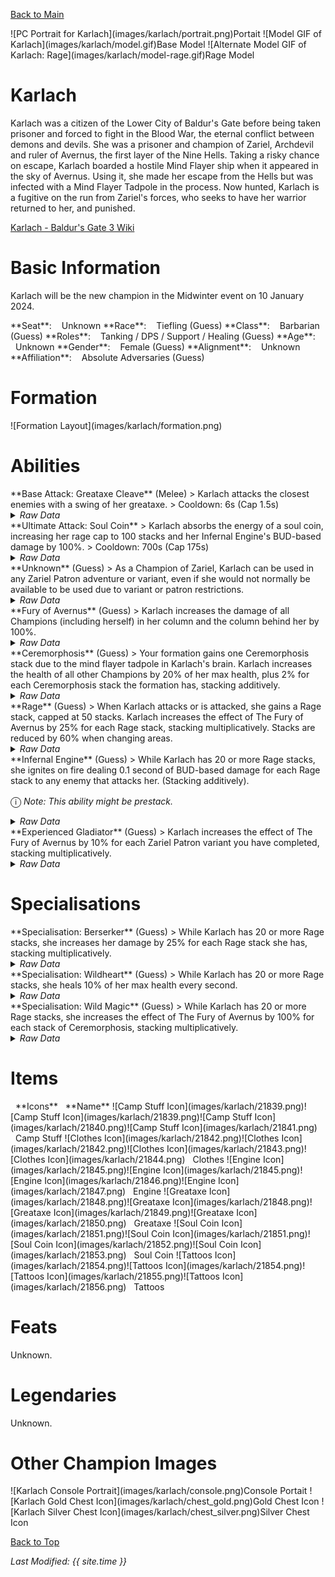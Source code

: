 [Back to Main](index.md)

<span class="championPortraitsRow">
    <span class="championPortraitsImage">
        ![PC Portrait for Karlach](images/karlach/portrait.png)Portait
    </span>
    <span class="championPortraitsImage">
        ![Model GIF of Karlach](images/karlach/model.gif)Base Model
    </span>
    <span class="championPortraitsImage">
        ![Alternate Model GIF of Karlach: Rage](images/karlach/model-rage.gif)Rage Model
    </span>
</span>

# Karlach

Karlach was a citizen of the Lower City of Baldur's Gate before being taken prisoner and forced to fight in the Blood War, the eternal conflict between demons and devils. She was a prisoner and champion of Zariel, Archdevil and ruler of Avernus, the first layer of the Nine Hells. Taking a risky chance on escape, Karlach boarded a hostile Mind Flayer ship when it appeared in the sky of Avernus. Using it, she made her escape from the Hells but was infected with a Mind Flayer Tadpole in the process. Now hunted, Karlach is a fugitive on the run from Zariel's forces, who seeks to have her warrior returned to her, and punished.

[Karlach - Baldur's Gate 3 Wiki](https://bg3.wiki/wiki/Karlach)

# Basic Information

Karlach will be the new champion in the Midwinter event on 10 January 2024.

<span class="champStatsTableColumn">
    <span class="champStatsTableRow">
        <span class="champStatsTableInfoHeader">
            <span style="margin-right:4px;">**Seat**:</span>
        </span>
        <span class="champStatsTableInfoSmall">
            <span style="margin-left:8px;">Unknown</span>
        </span>
    </span>
    <span class="champStatsTableRow">
        <span class="champStatsTableInfoHeader">
            <span style="margin-right:4px;">**Race**:</span>
        </span>
        <span class="champStatsTableInfoSmall">
            <span style="margin-left:8px;">Tiefling (Guess)</span>
        </span>
    </span>
    <span class="champStatsTableRow">
        <span class="champStatsTableInfoHeader">
            <span style="margin-right:4px;">**Class**:</span>
        </span>
        <span class="champStatsTableInfoSmall">
            <span style="margin-left:8px;">Barbarian (Guess)</span>
        </span>
    </span>
    <span class="champStatsTableRow">
        <span class="champStatsTableInfoHeader">
            <span style="margin-right:4px;">**Roles**:</span>
        </span>
        <span class="champStatsTableInfoSmall">
            <span style="margin-left:8px;">Tanking / DPS / Support / Healing (Guess)</span>
        </span>
    </span>
    <span class="champStatsTableRow">
        <span class="champStatsTableInfoHeader">
            <span style="margin-right:4px;">**Age**:</span>
        </span>
        <span class="champStatsTableInfoSmall">
            <span style="margin-left:8px;">Unknown</span>
        </span>
    </span>
    <span class="champStatsTableRow">
        <span class="champStatsTableInfoHeader">
            <span style="margin-right:4px;">**Gender**:</span>
        </span>
        <span class="champStatsTableInfoSmall">
            <span style="margin-left:8px;">Female (Guess)</span>
        </span>
    </span>
    <span class="champStatsTableRow">
        <span class="champStatsTableInfoHeader">
            <span style="margin-right:4px;">**Alignment**:</span>
        </span>
        <span class="champStatsTableInfoSmall">
            <span style="margin-left:8px;">Unknown</span>
        </span>
    </span>
    <span class="champStatsTableRow">
        <span class="champStatsTableInfoHeader">
            <span style="margin-right:4px;">**Affiliation**:</span>
        </span>
        <span class="champStatsTableInfoSmall">
            <span style="margin-left:8px;">Absolute Adversaries (Guess)</span>
        </span>
    </span>
</span>

# Formation

<span class="formationBorder">
    ![Formation Layout](images/karlach/formation.png)
</span>

# Abilities

<div markdown="1" class="abilityBorder"><div markdown="1" class="abilityBorderInner">
**Base Attack: Greataxe Cleave** (Melee)
> Karlach attacks the closest enemies with a swing of her greataxe.  
> Cooldown: 6s (Cap 1.5s)
<details><summary><em>Raw Data</em></summary>
<p>
<pre>
{
    "id": 713,
    "name": "Greataxe Cleave",
    "description": "Karlach attacks the closest enemies with a swing of her greataxe.",
    "long_description": "",
    "graphic_id": 0,
    "target": "front",
    "num_targets": 1,
    "aoe_radius": 150,
    "damage_modifier": 1,
    "cooldown": 6,
    "animations": [
        {
            "type": "melee_attack",
            "target_offset_x": -34,
            "damage_frame": 2,
            "jump_sound": 30,
            "sound_frames": {
                "2": 194
            }
        }
    ],
    "tags": [
        "melee",
        "aoe"
    ],
    "damage_types": [
        "melee"
    ]
}
</pre>
</p>
</details>
</div></div>

<div markdown="1" class="abilityBorder"><div markdown="1" class="abilityBorderInner">
**Ultimate Attack: Soul Coin**
> Karlach absorbs the energy of a soul coin, increasing her rage cap to 100 stacks and her Infernal Engine's BUD-based damage by 100%.  
> Cooldown: 700s (Cap 175s)
<details><summary><em>Raw Data</em></summary>
<p>
<pre>
{
    "id": 714,
    "name": "Soul Coin",
    "description": "Karlach increases her rage cap to 100 stacks and her Infernal Engine's damage by 100%.",
    "long_description": "Karlach absorbs the energy of a soul coin, increasing her rage cap to 100 stacks and her Infernal Engine's BUD-based damage by 100%.",
    "graphic_id": 21828,
    "target": "none",
    "num_targets": 1,
    "aoe_radius": 0,
    "damage_modifier": 0.03,
    "cooldown": 700,
    "animations": [
        {
            "type": "ultimate_attack",
            "ultimate": "karlach",
            "no_damage_display": true
        }
    ],
    "tags": [
        "melee",
        "ultimate"
    ],
    "damage_types": [
        "melee"
    ]
}
</pre>
</p>
</details>
</div></div>

<div markdown="1" class="abilityBorder"><div markdown="1" class="abilityBorderInner">
**Unknown** (Guess)
> As a Champion of Zariel, Karlach can be used in any Zariel Patron adventure or variant, even if she would not normally be available to be used due to variant or patron restrictions.
<details><summary><em>Raw Data</em></summary>
<p>
<pre>
{
    "id": 1810,
    "flavour_text": "",
    "description": {
        "desc": "As a Champion of Zariel, Karlach can be used in any Zariel Patron adventure or variant, even if she would not normally be available to be used due to variant or patron restrictions."
    },
    "effect_keys": [
        {
            "effect_string": "do_nothing"
        }
    ],
    "requirements": "",
    "graphic_id": 0,
    "properties": {
        "is_formation_ability": true,
        "use_outgoing_description": true,
        "formation_circle_icon": false
    }
}
</pre>
</p>
</details>
</div></div>

<div markdown="1" class="abilityBorder"><div markdown="1" class="abilityBorderInner">
**Fury of Avernus** (Guess)
> Karlach increases the damage of all Champions (including herself) in her column and the column behind her by 100%.
<details><summary><em>Raw Data</em></summary>
<p>
<pre>
{
    "id": 1811,
    "flavour_text": "",
    "description": {
        "desc": "Karlach increases the damage of all Champions (including herself) in her column and the column behind her by $(amount)%."
    },
    "effect_keys": [
        {
            "effect_string": "hero_dps_multiplier_mult,100",
            "targets": [
                "col_and_prev_col"
            ]
        }
    ],
    "requirements": "",
    "graphic_id": 21822,
    "properties": {
        "is_formation_ability": true
    }
}
</pre>
</p>
</details>
</div></div>

<div markdown="1" class="abilityBorder"><div markdown="1" class="abilityBorderInner">
**Ceremorphosis** (Guess)
> Your formation gains one Ceremorphosis stack due to the mind flayer tadpole in Karlach's brain. Karlach increases the health of all other Champions by 20% of her max health, plus 2% for each Ceremorphosis stack the formation has, stacking additively.
<details><summary><em>Raw Data</em></summary>
<p>
<pre>
{
    "id": 1812,
    "flavour_text": "",
    "description": {
        "desc": "Your formation gains one Ceremorphosis stack due to the mind flayer tadpole in Karlach's brain. Karlach increases the health of all other Champions by $(not_buffed amount___3)% of her max health, plus $(not_buffed amount)% for each Ceremorphosis stack the formation has, stacking additively."
    },
    "effect_keys": [
        {
            "off_when_benched": true,
            "effect_string": "do_nothing,2",
            "stack_func": "per_ceremorphosis_stacks",
            "amount_func": "add",
            "show_bonus": true,
            "stack_title": "Total Ceremorphosis Stacks",
            "total_title": "Ceremorphosis Stack Bonus",
            "desc_forced_order": 2,
            "listen_for_computed_changes": true,
            "amount_updated_listeners": [
                "upgrade_unlocked",
                "slot_changed",
                "feat_changed"
            ]
        },
        {
            "off_when_benched": true,
            "outgoing_buffs": false,
            "effect_string": "karlach_ceremorphosis_stacks,1",
            "manual_stacking": true,
            "stacks_multiply": false,
            "show_stacks": true,
            "stack_title": "Karlach Ceremorphosis Stacks",
            "desc_forced_order": 1,
            "skip_effect_key_desc": true
        },
        {
            "off_when_benched": true,
            "effect_string": "do_nothing,20",
            "skip_effect_key_desc": true
        },
        {
            "off_when_benched": true,
            "effect_string": "increase_health_by_source_percent,0",
            "amount_expr": "upgrade_amount(13722,2)+max_upgrade_amount(13722,0)",
            "percent_values": false,
            "round_bonus_value": true,
            "show_current_value_bonus_desc": false,
            "use_computed_amount_for_description": true,
            "override_key_desc": "Increases the Health of $target by $amount",
            "targets": [
                "other"
            ],
            "desc_forced_order": 3
        }
    ],
    "requirements": "",
    "graphic_id": 21820,
    "properties": {
        "is_formation_ability": true,
        "owner_use_outgoing_description": true,
        "indexed_effect_properties": true,
        "per_effect_index_bonuses": true,
        "default_bonus_index": 0,
        "retain_on_slot_changed": true
    }
}
</pre>
</p>
</details>
</div></div>

<div markdown="1" class="abilityBorder"><div markdown="1" class="abilityBorderInner">
**Rage** (Guess)
> When Karlach attacks or is attacked, she gains a Rage stack, capped at 50 stacks. Karlach increases the effect of The Fury of Avernus by 25% for each Rage stack, stacking multiplicatively. Stacks are reduced by 60% when changing areas.
<details><summary><em>Raw Data</em></summary>
<p>
<pre>
{
    "id": 1813,
    "flavour_text": "",
    "description": {
        "desc": "When Karlach attacks or is attacked, she gains a Rage stack, capped at $(karlach_rage_max_stacks) stacks. Karlach increases the effect of The Fury of Avernus by $(not_buffed amount)% for each Rage stack, stacking multiplicatively. Stacks are reduced by $(karlach_rage_reduce_percent)% when changing areas."
    },
    "effect_keys": [
        {
            "effect_string": "buff_upgrade,25,13721",
            "show_bonus": true,
            "stacks_multiply": true,
            "stack_title": "Rage stacks",
            "manual_stacking": true
        },
        {
            "effect_string": "karlach_rage",
            "default_reduce_percent": 60,
            "default_max_stacks": 50,
            "underlay_min_rage": 20,
            "underlay_index": 2
        },
        {
            "apply_manually": true,
            "effect_string": "karlach_infernal_engine_underlay",
            "active_graphic_id": 22013,
            "overlay_location": "slot",
            "bottom": true,
            "overlay_play_mode": "always"
        }
    ],
    "requirements": "",
    "graphic_id": 21824,
    "properties": {
        "is_formation_ability": true,
        "owner_use_outgoing_description": true,
        "indexed_effect_properties": true,
        "per_effect_index_bonuses": true,
        "default_bonus_index": 0,
        "retain_on_slot_changed": true
    }
}
</pre>
</p>
</details>
</div></div>

<div markdown="1" class="abilityBorder"><div markdown="1" class="abilityBorderInner">
**Infernal Engine** (Guess)
> While Karlach has 20 or more Rage stacks, she ignites on fire dealing 0.1 second of BUD-based damage for each Rage stack to any enemy that attacks her. (Stacking additively).

<span style="font-size:1.2em;">ⓘ</span> *Note: This ability might be prestack.*
<details><summary><em>Raw Data</em></summary>
<p>
<pre>
{
    "id": 1814,
    "flavour_text": "",
    "description": {
        "desc": "While Karlach has $(min_rage_stacks___2) or more Rage stacks, she ignites on fire dealing $(not_buffed amount) second of BUD-based damage for each Rage stack to any enemy that attacks her. (Stacking additively)"
    },
    "effect_keys": [
        {
            "effect_string": "pre_stack_amount,0.1"
        },
        {
            "effect_string": "deal_bud_damage_when_hit,0",
            "amount_expr": "upgrade_amount(13724,0)",
            "returned_damage_hit_graphic_id": 849,
            "amount_func": "add",
            "stacks_multiply": false,
            "stack_func": "per_other_stack_count",
            "other_stack_count_expr": "clamp(floor(upgrade_stacks(13723,0)/min_rage_stacks),0,1)*upgrade_stacks(13723,0)",
            "min_rage_stacks": 20,
            "amount_updated_listeners": [
                "stacks_changed"
            ],
            "changing_stack_upgade_ids": [
                13723
            ],
            "stack_title": "Effective Rage stacks",
            "total_title": "Seconds of BUD",
            "show_bonus": true,
            "percent_values": false
        },
        {
            "effect_string": "karlach_infernal_engine",
            "amount_func": "add",
            "stacks_multiply": false,
            "stack_func": "per_other_stack_count",
            "listen_for_computed_changes": true,
            "other_stack_count_expr": "clamp(floor(upgrade_stacks(13723,0)/min_rage_stacks),0,1)",
            "min_rage_stacks": 20,
            "amount_updated_listeners": [
                "stacks_changed"
            ]
        }
    ],
    "requirements": "",
    "graphic_id": 21823,
    "properties": {
        "is_formation_ability": true,
        "owner_use_outgoing_description": true,
        "indexed_effect_properties": true,
        "per_effect_index_bonuses": true,
        "default_bonus_index": 0,
        "retain_on_slot_changed": true
    }
}
</pre>
</p>
</details>
</div></div>

<div markdown="1" class="abilityBorder"><div markdown="1" class="abilityBorderInner">
**Experienced Gladiator** (Guess)
> Karlach increases the effect of The Fury of Avernus by 10% for each Zariel Patron variant you have completed, stacking multiplicatively.
<details><summary><em>Raw Data</em></summary>
<p>
<pre>
{
    "id": 1815,
    "flavour_text": "",
    "description": {
        "desc": "Karlach increases the effect of The Fury of Avernus by $(not_buffed amount)% for each Zariel Patron variant you have completed, stacking multiplicatively."
    },
    "effect_keys": [
        {
            "effect_string": "buff_upgrade,10,13721",
            "show_bonus": true,
            "amount_func": "mult",
            "stack_func": "per_patron_variant_complete",
            "patron_id": 4,
            "stack_title": "Zariel Patron Variants Complete"
        }
    ],
    "requirements": "",
    "graphic_id": 21821,
    "properties": {
        "is_formation_ability": true,
        "use_outgoing_description": true
    }
}
</pre>
</p>
</details>
</div></div>

# Specialisations

<div markdown="1" class="abilityBorder"><div markdown="1" class="abilityBorderInner">
**Specialisation: Berserker** (Guess)
> While Karlach has 20 or more Rage stacks, she increases her damage by 25% for each Rage stack she has, stacking multiplicatively.
<details><summary><em>Raw Data</em></summary>
<p>
<pre>
{
    "id": 1816,
    "flavour_text": "",
    "description": {
        "desc": "While Karlach has $(min_rage_stacks) or more Rage stacks, she increases her damage by $(not_buffed amount)% for each Rage stack she has, stacking multiplicatively."
    },
    "effect_keys": [
        {
            "effect_string": "hero_dps_multiplier_mult,25",
            "amount_func": "mult",
            "stacks_multiply": true,
            "stack_func": "per_other_stack_count",
            "other_stack_count_expr": "clamp(floor(upgrade_stacks(13723,0)/min_rage_stacks),0,1)*upgrade_stacks(13723,0)",
            "min_rage_stacks": 20,
            "amount_updated_listeners": [
                "stacks_changed"
            ],
            "changing_stack_upgade_ids": [
                13723
            ],
            "stack_title": "Effective Rage stacks",
            "total_title": "Bonus Damage",
            "show_bonus": true
        }
    ],
    "requirements": "",
    "graphic_id": 0,
    "properties": {
        "is_formation_ability": true,
        "owner_use_outgoing_description": true,
        "formation_circle_icon": false
    }
}
</pre>
</p>
</details>
</div></div>

<div markdown="1" class="abilityBorder"><div markdown="1" class="abilityBorderInner">
**Specialisation: Wildheart** (Guess)
> While Karlach has 20 or more Rage stacks, she heals 10% of her max health every second.
<details><summary><em>Raw Data</em></summary>
<p>
<pre>
{
    "id": 1817,
    "flavour_text": "",
    "description": {
        "desc": "While Karlach has $(min_rage_stacks) or more Rage stacks, she heals $(amount)% of her max health every second."
    },
    "effect_keys": [
        {
            "effect_string": "heal,10",
            "targets": [
                "self_slot"
            ],
            "slot_change_updates_targets": true,
            "use_percent": true,
            "use_computed_heal_value": true,
            "amount_func": "add",
            "stacks_multiply": false,
            "stack_func": "per_other_stack_count",
            "other_stack_count_expr": "clamp(floor(upgrade_stacks(13723,0)/min_rage_stacks),0,1)",
            "min_rage_stacks": 20,
            "amount_updated_listeners": [
                "stacks_changed"
            ],
            "changing_stack_upgade_ids": [
                13723
            ]
        }
    ],
    "requirements": "",
    "graphic_id": 0,
    "properties": {
        "is_formation_ability": true,
        "owner_use_outgoing_description": true,
        "formation_circle_icon": false
    }
}
</pre>
</p>
</details>
</div></div>

<div markdown="1" class="abilityBorder"><div markdown="1" class="abilityBorderInner">
**Specialisation: Wild Magic** (Guess)
> While Karlach has 20 or more Rage stacks, she increases the effect of The Fury of Avernus by 100% for each stack of Ceremorphosis, stacking multiplicatively.
<details><summary><em>Raw Data</em></summary>
<p>
<pre>
{
    "id": 1818,
    "flavour_text": "",
    "description": {
        "desc": "While Karlach has $(min_rage_stacks) or more Rage stacks, she increases the effect of The Fury of Avernus by $(not_buffed amount)% for each stack of Ceremorphosis, stacking multiplicatively."
    },
    "effect_keys": [
        {
            "effect_string": "buff_upgrade,100,13721",
            "amount_func": "mult",
            "stacks_multiply": true,
            "stack_func": "per_other_stack_count",
            "other_stack_count_expr": "clamp(floor(upgrade_stacks(13723,0)/min_rage_stacks),0,1)*upgrade_stacks(13722,0)",
            "min_rage_stacks": 20,
            "amount_updated_listeners": [
                "stacks_changed"
            ],
            "changing_stack_upgade_ids": [
                13723,
                13722
            ],
            "stack_title": "Effective Ceremorphosis Stacks",
            "total_title": "Bonus Damage",
            "show_bonus": true
        }
    ],
    "requirements": "",
    "graphic_id": 0,
    "properties": {
        "is_formation_ability": true,
        "formation_circle_icon": false
    }
}
</pre>
</p>
</details>
</div></div>

# Items

<span class="itemTableColumn">
    <span class="itemTableRowHeader">
        <span class="itemTableIcon" style="align-items:center;">
            <span style="margin-left:8px;">**Icons**</span>
        </span>
        <span class="itemTableNameSmall">
            <span style="margin-left: 8px;">**Name**</span>
        </span>
    </span>
    <span class="itemTableRow">
        <span class="itemTableIcon" style="align-items:center;">
            <span class="itemTableIcon1">![Camp Stuff Icon](images/karlach/21839.png)</span><span class="itemTableIcon2">![Camp Stuff Icon](images/karlach/21839.png)</span><span class="itemTableIcon3">![Camp Stuff Icon](images/karlach/21840.png)</span><span class="itemTableIcon4">![Camp Stuff Icon](images/karlach/21841.png)</span>
        </span>
        <span class="itemTableNameSmall">
            <span style="margin-left: 8px;">Camp Stuff</span>
        </span>
    </span>
    <span class="itemTableRow">
        <span class="itemTableIcon" style="align-items:center;">
            <span class="itemTableIcon1">![Clothes Icon](images/karlach/21842.png)</span><span class="itemTableIcon2">![Clothes Icon](images/karlach/21842.png)</span><span class="itemTableIcon3">![Clothes Icon](images/karlach/21843.png)</span><span class="itemTableIcon4">![Clothes Icon](images/karlach/21844.png)</span>
        </span>
        <span class="itemTableNameSmall">
            <span style="margin-left: 8px;">Clothes</span>
        </span>
    </span>
    <span class="itemTableRow">
        <span class="itemTableIcon" style="align-items:center;">
            <span class="itemTableIcon1">![Engine Icon](images/karlach/21845.png)</span><span class="itemTableIcon2">![Engine Icon](images/karlach/21845.png)</span><span class="itemTableIcon3">![Engine Icon](images/karlach/21846.png)</span><span class="itemTableIcon4">![Engine Icon](images/karlach/21847.png)</span>
        </span>
        <span class="itemTableNameSmall">
            <span style="margin-left: 8px;">Engine</span>
        </span>
    </span>
    <span class="itemTableRow">
        <span class="itemTableIcon" style="align-items:center;">
            <span class="itemTableIcon1">![Greataxe Icon](images/karlach/21848.png)</span><span class="itemTableIcon2">![Greataxe Icon](images/karlach/21848.png)</span><span class="itemTableIcon3">![Greataxe Icon](images/karlach/21849.png)</span><span class="itemTableIcon4">![Greataxe Icon](images/karlach/21850.png)</span>
        </span>
        <span class="itemTableNameSmall">
            <span style="margin-left: 8px;">Greataxe</span>
        </span>
    </span>
    <span class="itemTableRow">
        <span class="itemTableIcon" style="align-items:center;">
            <span class="itemTableIcon1">![Soul Coin Icon](images/karlach/21851.png)</span><span class="itemTableIcon2">![Soul Coin Icon](images/karlach/21851.png)</span><span class="itemTableIcon3">![Soul Coin Icon](images/karlach/21852.png)</span><span class="itemTableIcon4">![Soul Coin Icon](images/karlach/21853.png)</span>
        </span>
        <span class="itemTableNameSmall">
            <span style="margin-left: 8px;">Soul Coin</span>
        </span>
    </span>
    <span class="itemTableRow">
        <span class="itemTableIcon" style="align-items:center;">
            <span class="itemTableIcon1">![Tattoos Icon](images/karlach/21854.png)</span><span class="itemTableIcon2">![Tattoos Icon](images/karlach/21854.png)</span><span class="itemTableIcon3">![Tattoos Icon](images/karlach/21855.png)</span><span class="itemTableIcon4">![Tattoos Icon](images/karlach/21856.png)</span>
        </span>
        <span class="itemTableNameSmall">
            <span style="margin-left: 8px;">Tattoos</span>
        </span>
    </span>
</span>

# Feats

Unknown.

# Legendaries

Unknown.

# Other Champion Images

<span class="championImagesColumn">
    <span class="championImagesRow">
        <span class="championImagesPortrait">
            ![Karlach Console Portrait](images/karlach/console.png)Console Portait
        </span>
    </span>
    <span class="championImagesRow">
        <span class="championImagesChests">
            ![Karlach Gold Chest Icon](images/karlach/chest_gold.png)Gold Chest Icon
        </span>
        <span class="championImagesChests">
            ![Karlach Silver Chest Icon](images/karlach/chest_silver.png)Silver Chest Icon
        </span>
    </span>
</span>

[Back to Top](#top)

*Last Modified: {{ site.time }}*